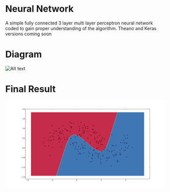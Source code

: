 # Neural Network
A simple  fully connected 3 layer multi layer perceptron neural network coded to gain proper understanding of the algorithm.
Theano and Keras versions coming soon


# Diagram

![Alt text](http://d3kbpzbmcynnmx.cloudfront.net/wp-content/uploads/2015/09/nn-from-scratch-3-layer-network.png "A Mutliperceptron Network")

# Final Result

![Alt text](final.png "A Mutliperceptron Network")
